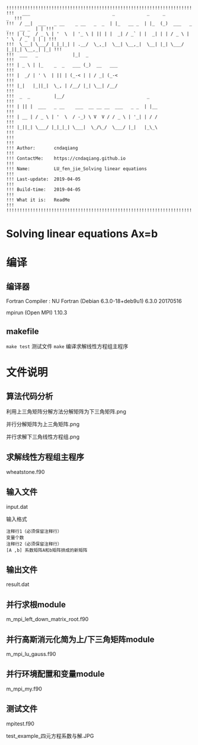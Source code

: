 ```
!!!!!!!!!!!!!!!!!!!!!!!!!!!!!!!!!!!!!!!!!!!!!!!!!!!!!!!!!!!!!!!!!!!!!!!!!!!!!!!!!!!!!!!!!
!!!   ___                               _            _     _                       _  !!!
!!!  / __|  ___   _ __    _ __   _  _  | |_   __ _  | |_  (_)  ___   _ _    __ _  | | !!!
!!! | (__  / _ \ | '  \  | '_ \ | || | |  _| / _` | |  _| | | / _ \ | ' \  / _` | | | !!!
!!!  \___| \___/ |_|_|_| | .__/  \_,_|  \__| \__,_|  \__| |_| \___/ |_||_| \__,_| |_| !!!
!!!  ___   _             |_|  _                                                       !!!
!!! | _ \ | |_    _  _   ___ (_)  __   ___                                            !!!
!!! |  _/ | ' \  | || | (_-< | | / _| (_-<                                            !!!
!!! |_|   |_||_|  \_, | /__/ |_| \__| /__/                                            !!!
!!!  _  _         |__/                               _                                !!!
!!! | || |  ___   _ __    ___  __ __ __  ___   _ _  | |__                             !!!
!!! | __ | / _ \ | '  \  / -_) \ V  V / / _ \ | '_| | / /                             !!!
!!! |_||_| \___/ |_|_|_| \___|  \_/\_/  \___/ |_|   |_\_\                             !!!
!!!                                                                                   !!!
!!! Author:       cndaqiang                                                           !!!
!!! ContactMe:    https://cndaqiang.github.io                                         !!! 
!!! Name:         LU_fen_jie_Solving linear equations                                 !!!
!!! Last-update:  2019-04-05                                                          !!!
!!! Build-time:   2019-04-05                                                          !!!
!!! What it is:   ReadMe                                                              !!!
!!!!!!!!!!!!!!!!!!!!!!!!!!!!!!!!!!!!!!!!!!!!!!!!!!!!!!!!!!!!!!!!!!!!!!!!!!!!!!!!!!!!!!!!!
```

# Solving linear equations Ax=b

# 编译
## 编译器
Fortran Compiler : NU Fortran (Debian 6.3.0-18+deb9u1) 6.3.0 20170516

mpirun (Open MPI) 1.10.3

## makefile
`make test` 测试文件
`make` 编译求解线性方程组主程序

# 文件说明
## 算法代码分析
利用上三角矩阵分解方法分解矩阵为下三角矩阵.png

并行分解矩阵为上三角矩阵.png

并行求解下三角线性方程组.png

## 求解线性方程组主程序
wheatstone.f90

## 输入文件
input.dat

输入格式
```
注释行1（必须保留注释行）
变量个数
注释行2（必须保留注释行）
[A ,b] 系数矩阵A和b矩阵排成的新矩阵
```

## 输出文件
result.dat

## 并行求根module
m_mpi_left_down_matrix_root.f90

## 并行高斯消元化简为上/下三角矩阵module
m_mpi_lu_gauss.f90

## 并行环境配置和变量module
m_mpi_my.f90

## 测试文件
mpitest.f90

test_example_四元方程系数与解.JPG


